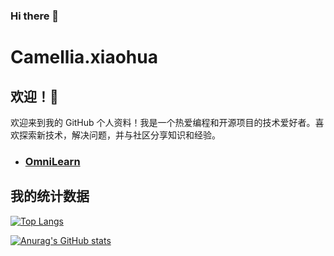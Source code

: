 ### Hi there 👋
# Camellia.xiaohua

## 欢迎！👋

欢迎来到我的 GitHub 个人资料！我是一个热爱编程和开源项目的技术爱好者。喜欢探索新技术，解决问题，并与社区分享知识和经验。
- ### [OmniLearn](https://github.com/camelliaxiaohua/OmniLearn)

## 我的统计数据

[![Top Langs](https://github-readme-stats.vercel.app/api/top-langs/?username=camelliaxiaohua&layout=compact)](https://github.com/anuraghazra/github-readme-stats)

[![Anurag's GitHub stats](https://github-readme-stats.vercel.app/api?username=camelliaxiaohua)](https://github.com/anuraghazra/github-readme-stats)
<!--
**camelliaxiaohua/camelliaxiaohua** is a ✨ _special_ ✨ repository because its `README.md` (this file) appears on your GitHub profile.

Here are some ideas to get you started:

- 🔭 I’m currently working on ...
- 🌱 I’m currently learning ...
- 👯 I’m looking to collaborate on ...
- 🤔 I’m looking for help with ...
- 💬 Ask me about ...
- 📫 How to reach me: ...
- 😄 Pronouns: ...
- ⚡ Fun fact: ...
-->
